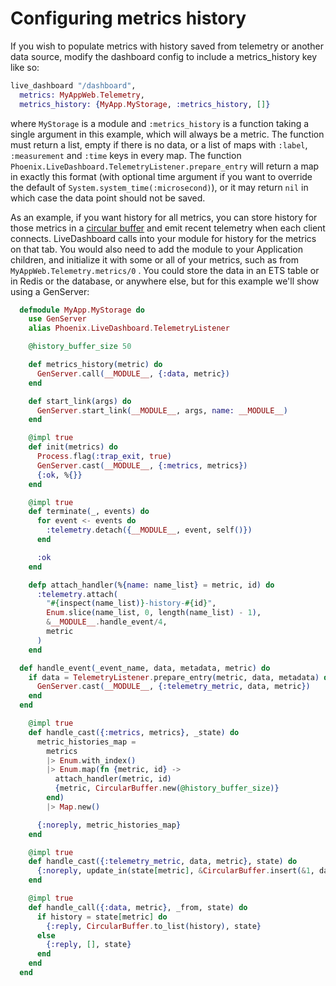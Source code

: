 # Configuring metrics history

If you wish to populate metrics with history saved from telemetry or another data source,
modify the dashboard config to include a metrics_history key like so:

```elixir
live_dashboard "/dashboard",
  metrics: MyAppWeb.Telemetry,
  metrics_history: {MyApp.MyStorage, :metrics_history, []}
```

where `MyStorage` is a module and `:metrics_history` is a function taking a single argument in this example, which will always be a metric.  The function must return a list, empty if there is no data, or a list of maps with `:label`, `:measurement` and `:time` keys in every map.  The function `Phoenix.LiveDashboard.TelemetryListener.prepare_entry` will return a map in exactly this format (with optional time argument if you want to override the default of `System.system_time(:microsecond)`), or it may return `nil` in which case the data point should not be saved.

As an example, if you want history for all metrics, you can store history for those metrics in a [circular buffer](https://en.wikipedia.org/wiki/Circular_buffer) and emit recent telemetry when each client connects. LiveDashboard calls into your module for history for the metrics on that tab.  You would also need to add the module to your Application children, and initialize it with some or all of your metrics, such as from `MyAppWeb.Telemetry.metrics/0` . You could store the data in an ETS table or in Redis or the database, or anywhere else, but for this example we'll show using a GenServer:

```elixir
  defmodule MyApp.MyStorage do
    use GenServer
    alias Phoenix.LiveDashboard.TelemetryListener

    @history_buffer_size 50

    def metrics_history(metric) do
      GenServer.call(__MODULE__, {:data, metric})
    end

    def start_link(args) do
      GenServer.start_link(__MODULE__, args, name: __MODULE__)
    end

    @impl true
    def init(metrics) do
      Process.flag(:trap_exit, true)
      GenServer.cast(__MODULE__, {:metrics, metrics})
      {:ok, %{}}
    end

    @impl true
    def terminate(_, events) do
      for event <- events do
        :telemetry.detach({__MODULE__, event, self()})
      end

      :ok
    end

    defp attach_handler(%{name: name_list} = metric, id) do
      :telemetry.attach(
        "#{inspect(name_list)}-history-#{id}",
        Enum.slice(name_list, 0, length(name_list) - 1),
        &__MODULE__.handle_event/4,
        metric
      )
    end

  def handle_event(_event_name, data, metadata, metric) do
    if data = TelemetryListener.prepare_entry(metric, data, metadata) do
      GenServer.cast(__MODULE__, {:telemetry_metric, data, metric})
    end
  end

    @impl true
    def handle_cast({:metrics, metrics}, _state) do
      metric_histories_map =
        metrics
        |> Enum.with_index()
        |> Enum.map(fn {metric, id} ->
          attach_handler(metric, id)
          {metric, CircularBuffer.new(@history_buffer_size)}
        end)
        |> Map.new()

      {:noreply, metric_histories_map}
    end

    @impl true
    def handle_cast({:telemetry_metric, data, metric}, state) do
      {:noreply, update_in(state[metric], &CircularBuffer.insert(&1, data))}
    end

    @impl true
    def handle_call({:data, metric}, _from, state) do
      if history = state[metric] do
        {:reply, CircularBuffer.to_list(history), state}
      else
        {:reply, [], state}
      end
    end
  end
```
